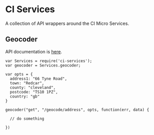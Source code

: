 # CI Services
A collection of API wrappers around the CI Micro Services.

## Geocoder
API documentation is [here](https://docs.google.com/document/d/1HYU0-k0JdtyEjuGLFZR-kkR_qfXWUR2RrmkpiH0iWx0/edit).

```
var Services = require('ci-services');
var geocoder = Services.geocoder;

var opts = {
  address1: "66 Tyne Road",
  town: "Redcar",
  county: "cleveland",
  postcode: "TS10 1PZ",
  country: "gb"
}

geocoder("get", "/geocode/address", opts, function(err, data) {

  // do something

})
```
